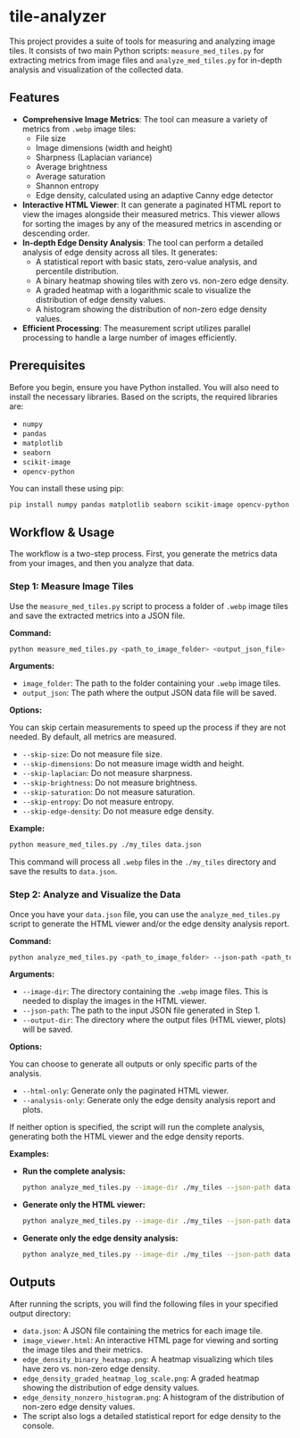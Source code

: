 # tile-analyzer

This project provides a suite of tools for measuring and analyzing image tiles. It consists of two main Python scripts: `measure_med_tiles.py` for extracting metrics from image files and `analyze_med_tiles.py` for in-depth analysis and visualization of the collected data.

## Features

  * **Comprehensive Image Metrics**: The tool can measure a variety of metrics from `.webp` image tiles:
      * File size
      * Image dimensions (width and height)
      * Sharpness (Laplacian variance)
      * Average brightness
      * Average saturation
      * Shannon entropy
      * Edge density, calculated using an adaptive Canny edge detector
  * **Interactive HTML Viewer**: It can generate a paginated HTML report to view the images alongside their measured metrics. This viewer allows for sorting the images by any of the measured metrics in ascending or descending order.
  * **In-depth Edge Density Analysis**: The tool can perform a detailed analysis of edge density across all tiles. It generates:
      * A statistical report with basic stats, zero-value analysis, and percentile distribution.
      * A binary heatmap showing tiles with zero vs. non-zero edge density.
      * A graded heatmap with a logarithmic scale to visualize the distribution of edge density values.
      * A histogram showing the distribution of non-zero edge density values.
  * **Efficient Processing**: The measurement script utilizes parallel processing to handle a large number of images efficiently.

## Prerequisites

Before you begin, ensure you have Python installed. You will also need to install the necessary libraries. Based on the scripts, the required libraries are:

  * `numpy`
  * `pandas`
  * `matplotlib`
  * `seaborn`
  * `scikit-image`
  * `opencv-python`

You can install these using pip:

```bash
pip install numpy pandas matplotlib seaborn scikit-image opencv-python
```

## Workflow & Usage

The workflow is a two-step process. First, you generate the metrics data from your images, and then you analyze that data.

### Step 1: Measure Image Tiles

Use the `measure_med_tiles.py` script to process a folder of `.webp` image tiles and save the extracted metrics into a JSON file.

**Command:**

```bash
python measure_med_tiles.py <path_to_image_folder> <output_json_file> [options]
```

**Arguments:**

  * `image_folder`: The path to the folder containing your `.webp` image tiles.
  * `output_json`: The path where the output JSON data file will be saved.

**Options:**

You can skip certain measurements to speed up the process if they are not needed. By default, all metrics are measured.

  * `--skip-size`: Do not measure file size.
  * `--skip-dimensions`: Do not measure image width and height.
  * `--skip-laplacian`: Do not measure sharpness.
  * `--skip-brightness`: Do not measure brightness.
  * `--skip-saturation`: Do not measure saturation.
  * `--skip-entropy`: Do not measure entropy.
  * `--skip-edge-density`: Do not measure edge density.

**Example:**

```bash
python measure_med_tiles.py ./my_tiles data.json
```

This command will process all `.webp` files in the `./my_tiles` directory and save the results to `data.json`.

### Step 2: Analyze and Visualize the Data

Once you have your `data.json` file, you can use the `analyze_med_tiles.py` script to generate the HTML viewer and/or the edge density analysis report.

**Command:**

```bash
python analyze_med_tiles.py <path_to_image_folder> --json-path <path_to_json_file> --output-dir <output_directory> [options]
```

**Arguments:**

  * `--image-dir`: The directory containing the `.webp` image files. This is needed to display the images in the HTML viewer.
  * `--json-path`: The path to the input JSON file generated in Step 1.
  * `--output-dir`: The directory where the output files (HTML viewer, plots) will be saved.

**Options:**

You can choose to generate all outputs or only specific parts of the analysis.

  * `--html-only`: Generate only the paginated HTML viewer.
  * `--analysis-only`: Generate only the edge density analysis report and plots.

If neither option is specified, the script will run the complete analysis, generating both the HTML viewer and the edge density reports.

**Examples:**

  * **Run the complete analysis:**
    ```bash
    python analyze_med_tiles.py --image-dir ./my_tiles --json-path data.json --output-dir results
    ```
  * **Generate only the HTML viewer:**
    ```bash
    python analyze_med_tiles.py --image-dir ./my_tiles --json-path data.json --output-dir results --html-only
    ```
  * **Generate only the edge density analysis:**
    ```bash
    python analyze_med_tiles.py --image-dir ./my_tiles --json-path data.json --output-dir results --analysis-only
    ```

## Outputs

After running the scripts, you will find the following files in your specified output directory:

  * `data.json`: A JSON file containing the metrics for each image tile.
  * `image_viewer.html`: An interactive HTML page for viewing and sorting the image tiles and their metrics.
  * `edge_density_binary_heatmap.png`: A heatmap visualizing which tiles have zero vs. non-zero edge density.
  * `edge_density_graded_heatmap_log_scale.png`: A graded heatmap showing the distribution of edge density values.
  * `edge_density_nonzero_histogram.png`: A histogram of the distribution of non-zero edge density values.
  * The script also logs a detailed statistical report for edge density to the console.
